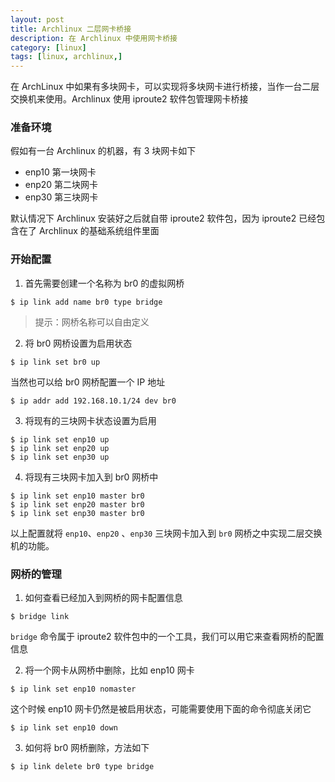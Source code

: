 ```yaml
---
layout: post
title: Archlinux 二层网卡桥接
description: 在 Archlinux 中使用网卡桥接
category: [linux]
tags: [linux, archlinux,]
---
```


在 ArchLinux 中如果有多块网卡，可以实现将多块网卡进行桥接，当作一台二层交换机来使用。Archlinux 使用 iproute2 软件包管理网卡桥接

### 准备环境

假如有一台 Archlinux 的机器，有 3 块网卡如下

* enp10 第一块网卡
* enp20 第二块网卡
* enp30 第三块网卡

默认情况下 Archlinux 安装好之后就自带 iproute2 软件包，因为 iproute2 已经包含在了 Archlinux 的基础系统组件里面

### 开始配置

1. 首先需要创建一个名称为 br0 的虚拟网桥

```
$ ip link add name br0 type bridge
```

> 提示：网桥名称可以自由定义

2. 将 br0 网桥设置为启用状态

```
$ ip link set br0 up
```

当然也可以给 br0 网桥配置一个 IP 地址

```
$ ip addr add 192.168.10.1/24 dev br0
```

3. 将现有的三块网卡状态设置为启用

```
$ ip link set enp10 up
$ ip link set enp20 up
$ ip link set enp30 up
```

4. 将现有三块网卡加入到 br0 网桥中

```
$ ip link set enp10 master br0
$ ip link set enp20 master br0
$ ip link set enp30 master br0
```

以上配置就将 `enp10`、`enp20` 、`enp30` 三块网卡加入到 `br0` 网桥之中实现二层交换机的功能。

### 网桥的管理

1. 如何查看已经加入到网桥的网卡配置信息

```
$ bridge link
```

`bridge` 命令属于 iproute2 软件包中的一个工具，我们可以用它来查看网桥的配置信息

2. 将一个网卡从网桥中删除，比如 enp10 网卡

```
$ ip link set enp10 nomaster
```

这个时候 enp10 网卡仍然是被启用状态，可能需要使用下面的命令彻底关闭它

```
$ ip link set enp10 down
```

3. 如何将 br0 网桥删除，方法如下

```
$ ip link delete br0 type bridge
```

